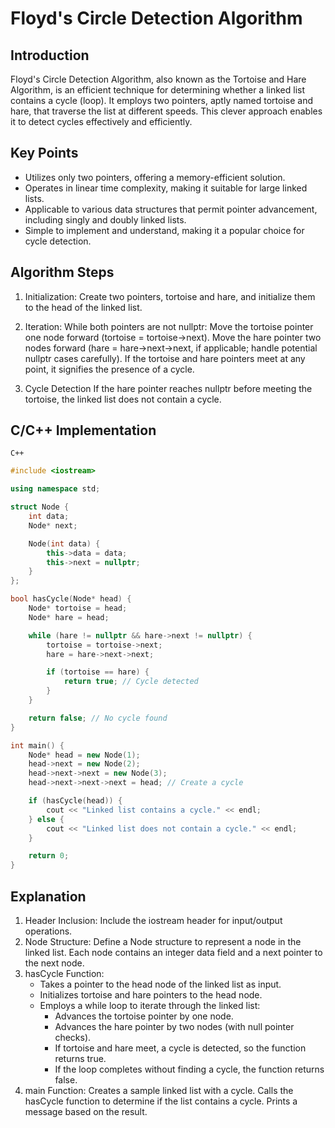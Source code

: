 # Floyd's Circle Detection Algorithm

## Introduction

Floyd's Circle Detection Algorithm, also known as the Tortoise and Hare Algorithm, is an efficient technique for determining whether a linked list contains a cycle (loop). It employs two pointers, aptly named tortoise and hare, that traverse the list at different speeds. This clever approach enables it to detect cycles effectively and efficiently.

## Key Points

- Utilizes only two pointers, offering a memory-efficient solution.
- Operates in linear time complexity, making it suitable for large linked lists.
- Applicable to various data structures that permit pointer advancement, including singly and doubly linked lists.
- Simple to implement and understand, making it a popular choice for cycle detection.

## Algorithm Steps

1. Initialization:
        Create two pointers, tortoise and hare, and initialize them to the head of the linked list.

2. Iteration:
        While both pointers are not nullptr:
            Move the tortoise pointer one node forward (tortoise = tortoise->next).
            Move the hare pointer two nodes forward (hare = hare->next->next, if applicable; handle potential nullptr cases carefully).
            If the tortoise and hare pointers meet at any point, it signifies the presence of a cycle.

3. Cycle Detection
        If the hare pointer reaches nullptr before meeting the tortoise, the linked list does not contain a cycle.

## C/C++ Implementation

`C++`

```cpp
#include <iostream>

using namespace std;

struct Node {
    int data;
    Node* next;

    Node(int data) {
        this->data = data;
        this->next = nullptr;
    }
};

bool hasCycle(Node* head) {
    Node* tortoise = head;
    Node* hare = head;

    while (hare != nullptr && hare->next != nullptr) {
        tortoise = tortoise->next;
        hare = hare->next->next;

        if (tortoise == hare) {
            return true; // Cycle detected
        }
    }

    return false; // No cycle found
}

int main() {
    Node* head = new Node(1);
    head->next = new Node(2);
    head->next->next = new Node(3);
    head->next->next->next = head; // Create a cycle

    if (hasCycle(head)) {
        cout << "Linked list contains a cycle." << endl;
    } else {
        cout << "Linked list does not contain a cycle." << endl;
    }

    return 0;
}
```

## Explanation

1. Header Inclusion: Include the iostream header for input/output operations.
2. Node Structure: Define a Node structure to represent a node in the linked list. Each node contains an integer data field and a next pointer to the next node.
3. hasCycle Function:
   - Takes a pointer to the head node of the linked list as input.
   - Initializes tortoise and hare pointers to the head node.
   - Employs a while loop to iterate through the linked list:
     - Advances the tortoise pointer by one node.
     - Advances the hare pointer by two nodes (with null pointer checks).
     - If tortoise and hare meet, a cycle is detected, so the function returns true.
     - If the loop completes without finding a cycle, the function returns false.
4. main Function:
        Creates a sample linked list with a cycle.
        Calls the hasCycle function to determine if the list contains a cycle.
        Prints a message based on the result.

